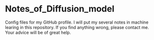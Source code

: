 # Notes_of_Diffusion_model
Config files for my GitHub profile. I will put my several notes in machine learing in this repository. If you find anything wrong, please contact me. Your advice will be of great help.
